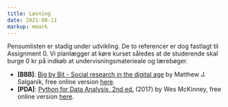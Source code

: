 ```yaml
---
title: Læsning
date: 2021-08-11
markup: mmark
---
```


Pensumlisten er stadig under udvikling. De to referencer er dog fastlagt til Assignment 0. Vi planlægger at køre kurset således at de studerende skal burge 0 kr på indkøb at undervisningsmaterieale og lærebøger.

- **[BBB]**: [Big by Bit - Social research in the digital age](https://www.bitbybitbook.com/) by Matthew J. Salganik, free online version [here](https://www.bitbybitbook.com/en/1st-ed/preface/).
- **[PDA]**: [Python for Data Analysis, 2nd ed.](http://wesmckinney.com/pages/book.html) (2017) by Wes McKinney, free online version [here](https://bedford-computing.co.uk/learning/wp-content/uploads/2015/10/Python-for-Data-Analysis.pdf).
